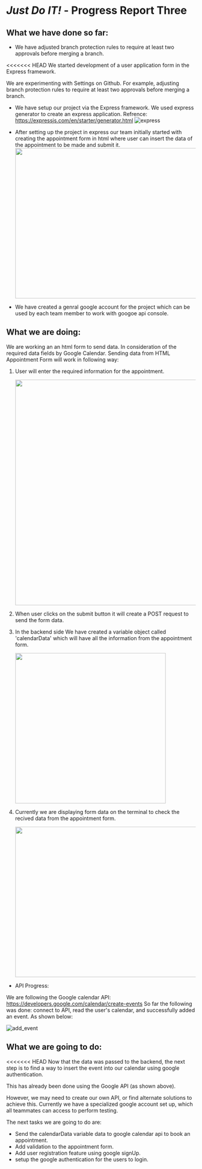 # *Just Do IT!* - Progress Report Three

## What we have done so far:

* We have adjusted branch protection rules to require at least two approvals before merging a branch.

<<<<<<< HEAD
We started development of a user application form in the Express framework.

We are experimenting with Settings on Github. For example, adjusting branch protection rules to require at least two approvals before merging a branch.

* We have setup our project via the Express framework. We used express generator to create an express application.
  Refrence: https://expressjs.com/en/starter/generator.html
  ![express](https://user-images.githubusercontent.com/54300222/74999698-459b1980-5454-11ea-8500-b975b1811703.png)

* After setting up the project in express our team initially started with creating the appointment form in html where user can     insert the data of the appointment to be made and submit it.
  <img src="https://user-images.githubusercontent.com/54300222/75000054-310b5100-5455-11ea-9205-9e844f4e80f9.png" width="600"   height="400">

* We have created a genral google account for the project which can be used by each team member to work with googoe api console.


## What we are doing:

We are working an an html form to send data. In consideration of the required data fields by Google Calendar.
Sending data from HTML Appointment Form will work in following way:

1. User will enter the required information for the appointment.

    <img src="https://user-images.githubusercontent.com/54300222/75000737-1fc34400-5457-11ea-8241-4a1e35c34ad2.png" width="600"   height="600">

2. When user clicks on the submit button it will create a POST request to send the form data.

3. In the backend side We have created a variable object called 'calendarData' which will have all the information from the appointment form.

    <img src="https://user-images.githubusercontent.com/54300222/75000798-54370000-5457-11ea-92a8-cde997eeb074.png" width="400"   height="400">

4. Currently we are displaying form data on the terminal to check the recived data from the appointment form.

    <img src="https://user-images.githubusercontent.com/54300222/75000866-9102f700-5457-11ea-88fc-e300e01c0470.png" width="600"   height="400">

* API Progress:

We are following the Google calendar API: https://developers.google.com/calendar/create-events
So far the following was done: connect to API, read the user's calendar, and successfully added an event. As shown below:

![add_event](https://user-images.githubusercontent.com/21226482/74993446-9e48c300-5410-11ea-8c8c-2d911bd4cc00.png)

## What we are going to do:

<<<<<<< HEAD
Now that the data was passed to the backend, the next step is to find a way to insert the event into our calendar using google authentication.  

This has already been done using the Google API (as shown above).

However, we may need to create our own API, or find alternate solutions to achieve this. Currently we have a specialized google account set up, which all teammates can access to perform testing.

The next tasks we are going to do are:
* Send the calendarData variable data to google calendar api to book an appointment.
* Add validation to the appointment form.
* Add user registration feature using google signUp.
* setup the google authentication for the users to login.
